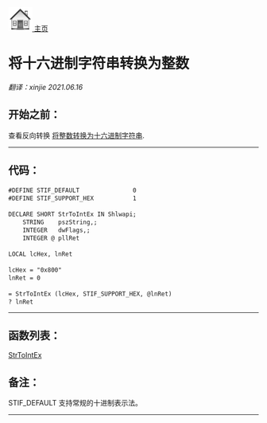 [<img src="../images/home.png"> 主页 ](https://github.com/VFP9/Win32API)  

# 将十六进制字符串转换为整数
_翻译：xinjie  2021.06.16_

## 开始之前：
查看反向转换 [将整数转换为十六进制字符串](sample_260.md).  
  
***  


## 代码：
```foxpro  
#DEFINE STIF_DEFAULT               0
#DEFINE STIF_SUPPORT_HEX           1

DECLARE SHORT StrToIntEx IN Shlwapi;
	STRING    pszString,;
	INTEGER   dwFlags,;
	INTEGER @ pllRet

LOCAL lcHex, lnRet

lcHex = "0x800"
lnRet = 0

= StrToIntEx (lcHex, STIF_SUPPORT_HEX, @lnRet)
? lnRet  
```  
***  


## 函数列表：
[StrToIntEx](../libraries/shlwapi/StrToIntEx.md)  

## 备注：
STIF_DEFAULT 支持常规的十进制表示法。  
  
***  

